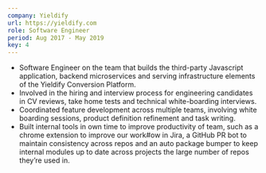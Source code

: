 ```yaml
---
company: Yieldify
url: https://yieldify.com
role: Software Engineer
period: Aug 2017 - May 2019
key: 4
---
```

- Software Engineer on the team that builds the third-party Javascript application, backend microservices and serving infrastructure elements of the Yieldify Conversion Platform.
- Involved in the hiring and interview process for engineering candidates in CV reviews, take home tests and technical white-boarding interviews.
- Coordinated feature development across multiple teams, involving white boarding sessions, product definition refinement and task writing.
- Built internal tools in own time to improve productivity of team, such as a chrome extension to improve our work#ow in Jira, a GitHub PR bot to maintain consistency across repos and an auto package bumper to keep internal modules up to date across projects the large number of repos they’re used in.

